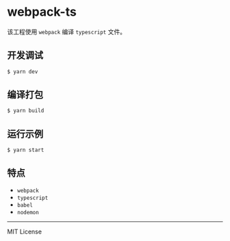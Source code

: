 # webpack-ts

该工程使用 `webpack` 编译 `typescript` 文件。

## 开发调试
```bash
$ yarn dev
```

## 编译打包
```bash
$ yarn build
```

## 运行示例
```bash
$ yarn start
```

## 特点

- `webpack`
- `typescript`
- `babel`
- `nodemon`

---

MIT License
